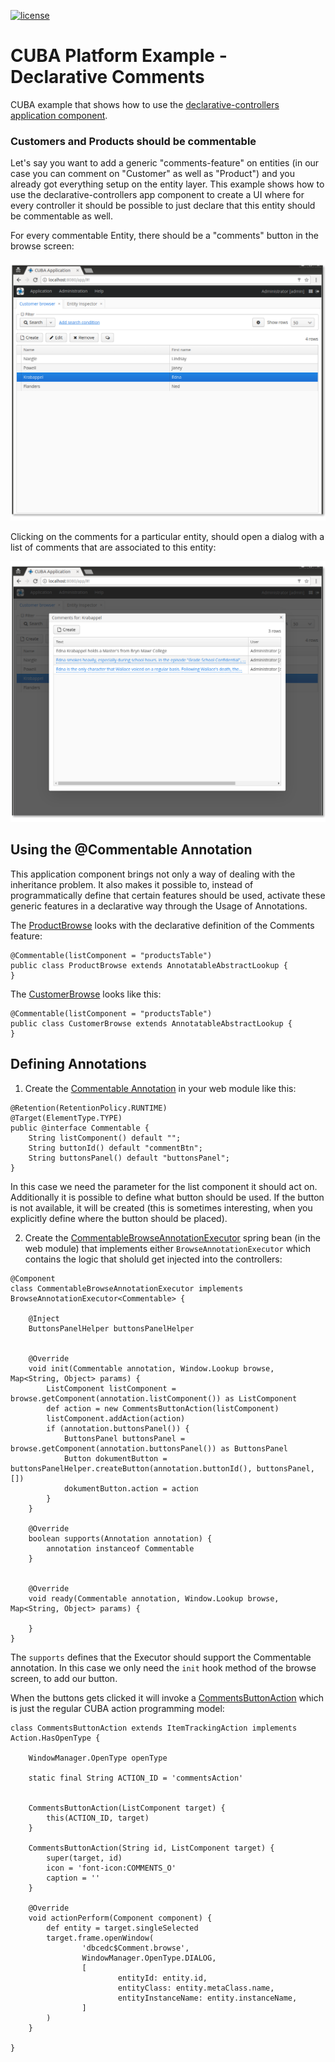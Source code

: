 [![license](https://img.shields.io/badge/license-Apache%20License%202.0-blue.svg?style=flat)](http://www.apache.org/licenses/LICENSE-2.0)

# CUBA Platform Example - Declarative Comments

CUBA example that shows how to use the [declarative-controllers application component](https://github.com/balvi/cuba-component-declarative-controllers).


### Customers and Products should be commentable

Let's say you want to add a generic "comments-feature" on entities (in our case you can comment on "Customer" as well as "Product") 
and you already got everything setup on the entity layer. This example shows how to use the declarative-controllers app component to create
a UI where for every controller it should be possible to just declare that this entity should be commentable as well.

For every commentable Entity, there should be a "comments" button in the browse screen:

![Screenshot customer browser](https://github.com/balvi/cuba-example-declarative-comments/blob/master/img/customer-browse.png)

Clicking on the comments for a particular entity, should open a dialog with a list of comments that are associated to this entity:

![Screenshot customer comments](https://github.com/balvi/cuba-example-declarative-comments/blob/master/img/customer-comments.png)

## Using the @Commentable Annotation

This application component brings not only a way of dealing with the inheritance problem. 
It also makes it possible to, instead of programmatically define that certain features should be used, activate these generic features
in a declarative way through the Usage of Annotations.

The [ProductBrowse](https://github.com/balvi/cuba-example-declarative-comments/blob/master/modules/web/src/de/balvi/cuba/example/declarativecomments/web/product/ProductBrowse.java) looks with the declarative definition of the Comments feature:

````
@Commentable(listComponent = "productsTable")
public class ProductBrowse extends AnnotatableAbstractLookup {
}
````

The [CustomerBrowse](https://github.com/balvi/cuba-example-declarative-comments/blob/master/modules/web/src/de/balvi/cuba/example/declarativecomments/web/customer/CustomerBrowse.groovy) looks like this:

````
@Commentable(listComponent = "productsTable")
public class CustomerBrowse extends AnnotatableAbstractLookup {
}
````

## Defining Annotations 

1. Create the [Commentable Annotation](https://github.com/balvi/cuba-example-declarative-comments/blob/master/modules/web/src/de/balvi/cuba/example/declarativecomments/web/commentable/Commentable.java) in your web module like this:


````
@Retention(RetentionPolicy.RUNTIME)
@Target(ElementType.TYPE)
public @interface Commentable {
    String listComponent() default "";
    String buttonId() default "commentBtn";
    String buttonsPanel() default "buttonsPanel";
}
````

In this case we need the parameter for the list component it should act on. Additionally it is possible to define what
button should be used. If the button is not available, it will be created (this is sometimes interesting, when you explicitly define where the button should be placed).

2. Create the [CommentableBrowseAnnotationExecutor](https://github.com/balvi/cuba-example-declarative-comments/blob/master/modules/web/src/de/balvi/cuba/example/declarativecomments/web/commentable/CommentableBrowseAnnotationExecutor.groovy) spring bean (in the web module) that implements either `BrowseAnnotationExecutor` 
which contains the logic that sholuld get injected into the controllers:


````
@Component
class CommentableBrowseAnnotationExecutor implements BrowseAnnotationExecutor<Commentable> {

    @Inject
    ButtonsPanelHelper buttonsPanelHelper


    @Override
    void init(Commentable annotation, Window.Lookup browse, Map<String, Object> params) {
        ListComponent listComponent = browse.getComponent(annotation.listComponent()) as ListComponent
        def action = new CommentsButtonAction(listComponent)
        listComponent.addAction(action)
        if (annotation.buttonsPanel()) {
            ButtonsPanel buttonsPanel = browse.getComponent(annotation.buttonsPanel()) as ButtonsPanel
            Button dokumentButton = buttonsPanelHelper.createButton(annotation.buttonId(), buttonsPanel, [])
            dokumentButton.action = action
        }
    }

    @Override
    boolean supports(Annotation annotation) {
        annotation instanceof Commentable
    }


    @Override
    void ready(Commentable annotation, Window.Lookup browse, Map<String, Object> params) {

    }
}
````

The `supports` defines that the Executor should support the Commentable annotation.
In this case we only need the `init` hook method of the browse screen, to add our button.

When the buttons gets clicked it will invoke a [CommentsButtonAction](https://github.com/balvi/cuba-example-declarative-comments/blob/master/modules/web/src/de/balvi/cuba/example/declarativecomments/web/commentable/CommentsButtonAction.groovy) which is just the regular CUBA action programming model:

````
class CommentsButtonAction extends ItemTrackingAction implements Action.HasOpenType {

    WindowManager.OpenType openType

    static final String ACTION_ID = 'commentsAction'


    CommentsButtonAction(ListComponent target) {
        this(ACTION_ID, target)
    }

    CommentsButtonAction(String id, ListComponent target) {
        super(target, id)
        icon = 'font-icon:COMMENTS_O'
        caption = ''
    }

    @Override
    void actionPerform(Component component) {
        def entity = target.singleSelected
        target.frame.openWindow(
                'dbcedc$Comment.browse',
                WindowManager.OpenType.DIALOG,
                [
                        entityId: entity.id,
                        entityClass: entity.metaClass.name,
                        entityInstanceName: entity.instanceName,
                ]
        )
    }

}
````



 
